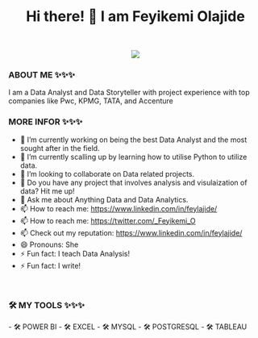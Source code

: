 <h1 align="center">Hi there! 👋 I am Feyikemi Olajide</h1>

<br />
 
 <p align = "center">
<img src = "https://www.pexels.com/photo/person-using-a-laptop-3183131/">
 </p>


<h3>ABOUT ME ✨✨✨</h3> 
I am a Data Analyst and Data Storyteller with project experience with top companies like Pwc, KPMG, TATA, and Accenture

<h3><b>MORE INFOR ✨✨✨</b></h3>

- 🔭 I’m currently working on being the best Data Analyst and the most sought after in the field. 
- 🌱 I’m currently scalling up by learning how to utilise Python to utilize data. 
- 👯 I’m looking to collaborate on Data related projects.
- 🤔 Do you have any project that involves analysis and visulaization of data? Hit me up!
- 💬 Ask me about Anything Data and Data Analytics.
- 📫 How to reach me: https://www.linkedin.com/in/feylajide/
- 📫 How to reach me: https://twitter.com/_Feyikemi_O
- 📫 Check out my reputation: https://www.linkedin.com/in/feylajide/
- 😄 Pronouns: She
- ⚡ Fun fact: I teach Data Analysis!
- ⚡ Fun fact: I write!


<br />




<h3><B>🛠️ MY TOOLS ✨✨✨</B></h1> 
- 🛠️ POWER BI 
- 🛠️ EXCEL 
- 🛠️ MYSQL 
- 🛠️ POSTGRESQL 
- 🛠️ TABLEAU 



